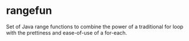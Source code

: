 # rangefun
Set of Java range functions to combine the power of a traditional for loop with the prettiness and ease-of-use of a for-each.
